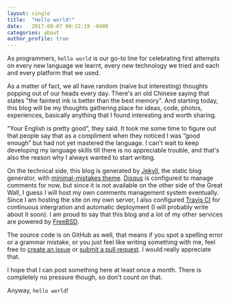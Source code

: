 ```yaml
---
layout: single
title:  "Hello world!"
date:   2017-08-07 00:32:19 -0400
categories: about
author_profile: true
---
```


As programmers, `hello world` is our go-to line for celebrating first attempts on every new language we learnt, every new technology we tried and each and every platform that we used.

As a matter of fact, we all have random (naive but interesting) thoughts popping out of our heads every day. There's an old Chinese saying that states "the faintest ink is better than the best memory". And starting today, this blog will be my thoughts gathering place for ideas, code, photos, experiences, basically anything that I found interesting and worth sharing.

"Your English is pretty good", they said. It took me some time to figure out that people say that as a compliment when they noticed I was “good enough” but had not yet mastered the language. I can't wait to keep developing my language skills till there is no appreciable trouble, and that's also the reason why I always wanted to start writing.

On the technical side, this blog is generated by [Jekyll](https://jekyllrb.com/), the static blog generator, with [minimal-mistakes theme](https://mmistakes.github.io/minimal-mistakes/). [Disqus](https://disqus.com/) is configured to manage comments for now, but since it is not available on the other side of the Great Wall, I guess I will host my own comments management system eventually. Since I am hosting the site on my own server, I also configured [Travis CI](https://travis-ci.org/) for continuous intergration and automatic deployment (I will probably write about it soon). I am proud to say that this blog and a lot of my other services are powered by [FreeBSD](https://freebsd.org/).

The source code is on GitHub as well, that means if you spot a spelling error or a grammar mistake, or you just feel like writing something with me, feel free to [create an issue](https://github.com/yzgyyang/blog/issues) or [submit a pull request](https://github.com/yzgyyang/blog/pulls). I would really appreciate that.

I hope that I can post something here at least once a month. There is completely no pressure though, so don't count on that.

Anyway, `hello world`!
